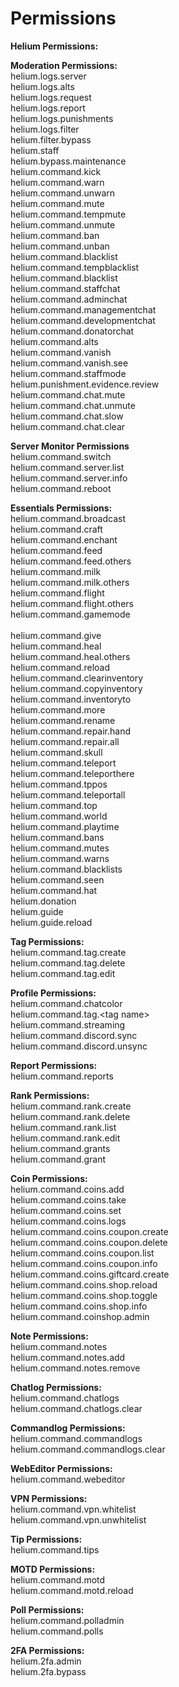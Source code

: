 # Permissions

**Helium Permissions:**

**Moderation Permissions:**\
helium.logs.server\
helium.logs.alts\
helium.logs.request\
helium.logs.report\
helium.logs.punishments\
helium.logs.filter\
helium.filter.bypass\
helium.staff\
helium.bypass.maintenance\
helium.command.kick\
helium.command.warn\
helium.command.unwarn\
helium.command.mute\
helium.command.tempmute\
helium.command.unmute\
helium.command.ban\
helium.command.unban\
helium.command.blacklist\
helium.command.tempblacklist\
helium.command.blacklist\
helium.command.staffchat\
helium.command.adminchat\
helium.command.managementchat\
helium.command.developmentchat\
helium.command.donatorchat\
helium.command.alts\
helium.command.vanish\
helium.command.vanish.see\
helium.command.staffmode\
helium.punishment.evidence.review\
helium.command.chat.mute\
helium.command.chat.unmute\
helium.command.chat.slow\
helium.command.chat.clear

**Server Monitor Permissions**\
helium.command.switch\
helium.command.server.list\
helium.command.server.info\
helium.command.reboot

**Essentials Permissions:**\
helium.command.broadcast\
helium.command.craft\
helium.command.enchant\
helium.command.feed\
helium.command.feed.others\
helium.command.milk\
helium.command.milk.others\
helium.command.flight\
helium.command.flight.others\
helium.command.gamemode\
\
helium.command.give\
helium.command.heal\
helium.command.heal.others\
helium.command.reload\
helium.command.clearinventory\
helium.command.copyinventory\
helium.command.inventoryto\
helium.command.more\
helium.command.rename\
helium.command.repair.hand\
helium.command.repair.all\
helium.command.skull\
helium.command.teleport\
helium.command.teleporthere\
helium.command.tppos\
helium.command.teleportall\
helium.command.top\
helium.command.world\
helium.command.playtime\
helium.command.bans\
helium.command.mutes\
helium.command.warns\
helium.command.blacklists\
helium.command.seen\
helium.command.hat\
helium.donation\
helium.guide\
helium.guide.reload

**Tag Permissions:**\
helium.command.tag.create\
helium.command.tag.delete\
helium.command.tag.edit

**Profile Permissions:**\
helium.command.chatcolor\
helium.command.tag.\<tag name>\
helium.command.streaming\
helium.command.discord.sync\
helium.command.discord.unsync

**Report Permissions:**\
helium.command.reports

**Rank Permissions:**\
helium.command.rank.create\
helium.command.rank.delete\
helium.command.rank.list\
helium.command.rank.edit\
helium.command.grants\
helium.command.grant

**Coin Permissions:**\
helium.command.coins.add\
helium.command.coins.take\
helium.command.coins.set\
helium.command.coins.logs\
helium.command.coins.coupon.create\
helium.command.coins.coupon.delete\
helium.command.coins.coupon.list\
helium.command.coins.coupon.info\
helium.command.coins.giftcard.create\
helium.command.coins.shop.reload\
helium.command.coins.shop.toggle\
helium.command.coins.shop.info\
helium.command.coinshop.admin

**Note Permissions:**\
helium.command.notes\
helium.command.notes.add\
helium.command.notes.remove

**Chatlog Permissions:**\
helium.command.chatlogs\
helium.command.chatlogs.clear

**Commandlog Permissions:**\
helium.command.commandlogs\
helium.command.commandlogs.clear

**WebEditor Permissions:**\
helium.command.webeditor

**VPN Permissions:**\
helium.command.vpn.whitelist\
helium.command.vpn.unwhitelist

**Tip Permissions:**\
helium.command.tips

**MOTD Permissions:**\
helium.command.motd\
helium.command.motd.reload

**Poll Permissions:**\
helium.command.polladmin\
helium.command.polls

**2FA Permissions:**\
helium.2fa.admin\
helium.2fa.bypass
